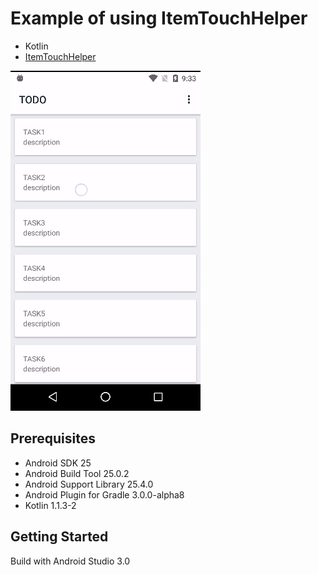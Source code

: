 # Example of using ItemTouchHelper
* Kotlin
* [ItemTouchHelper](https://developer.android.com/reference/android/support/v7/widget/helper/ItemTouchHelper.SimpleCallback.html)   

![Snapshot](docs/snapshot.gif)

## Prerequisites
* Android SDK 25
* Android Build Tool 25.0.2
* Android Support Library 25.4.0
* Android Plugin for Gradle 3.0.0-alpha8
* Kotlin 1.1.3-2

## Getting Started
Build with Android Studio 3.0
